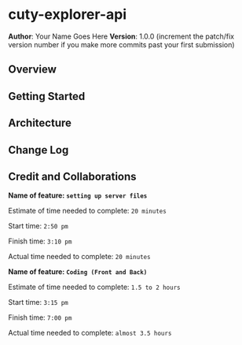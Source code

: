 # cuty-explorer-api

**Author**: Your Name Goes Here
**Version**: 1.0.0 (increment the patch/fix version number if you make more commits past your first submission)

## Overview
<!-- Provide a high level overview of what this application is and why you are building it, beyond the fact that it's an assignment for this class. (i.e. What's your problem domain?) -->

## Getting Started
<!-- What are the steps that a user must take in order to build this app on their own machine and get it running? -->

## Architecture
<!-- Provide a detailed description of the application design. What technologies (languages, libraries, etc) you're using, and any other relevant design information. -->

## Change Log
<!-- Use this area to document the iterative changes made to your application as each feature is successfully implemented. Use time stamps. Here's an example:

01-01-2001 4:59pm - Application now has a fully-functional express server, with a GET route for the location resource. -->

## Credit and Collaborations
<!-- Give credit (and a link) to other people or resources that helped you build this application. -->

**Name of feature: `setting up server files`**

Estimate of time needed to complete: `20 minutes`

Start time: `2:50 pm`

Finish time: `3:10 pm`

Actual time needed to complete: `20 minutes`

**Name of feature: `Coding (Front and Back)`**

Estimate of time needed to complete: `1.5 to 2 hours`

Start time: `3:15 pm`

Finish time: `7:00 pm`

Actual time needed to complete: `almost 3.5 hours`